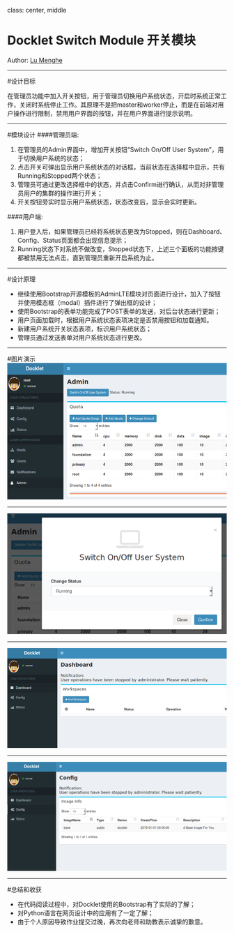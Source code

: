 class: center, middle

# Docklet Switch Module 开关模块
Author: [Lu Menghe](mailto:1200012834@pku.edu.cn)

---


#设计目标

在管理员功能中加入开关按钮，用于管理员切换用户系统状态，开启时系统正常工作，关闭时系统停止工作。其原理不是把master和worker停止，而是在前端对用户操作进行限制，禁用用户界面的按钮，并在用户界面进行提示说明。

---

#模块设计
####管理员端:
1. 在管理员的Admin界面中，增加开关按钮“Switch On/Off User System”，用于切换用户系统的状态；
2. 点击开关可弹出显示用户系统状态的对话框，当前状态在选择框中显示，共有Running和Stopped两个状态；
3. 管理员可通过更改选择框中的状态，并点击Confirm进行确认，从而对非管理员用户的集群的操作进行开关；
4. 开关按钮旁实时显示用户系统状态，状态改变后，显示会实时更新。


####用户端:
1. 用户登入后，如果管理员已经将系统状态更改为Stopped，则在Dashboard、Config、Status页面都会出现信息提示；
2. Running状态下对系统不做改变，Stopped状态下，上述三个面板的功能按键都被禁用无法点击，直到管理员重新开启系统为止。


---

#设计原理
- 继续使用Bootstrap开源模板的AdminLTE模块对页面进行设计，加入了按钮并使用模态框（modal）插件进行了弹出框的设计；
- 使用Bootstrap的表单功能完成了POST表单的发送，对后台状态进行更新；
- 用户页面加载时，根据用户系统状态表项决定是否禁用按钮和加载通知。
- 新建用户系统开关状态表项，标识用户系统状态；
- 管理员通过发送表单对用户系统状态进行更改。

---

#图片演示
![](01.png)

---

![](02.png)

---

![](03.png)

---

![](04.png)

---

#总结和收获
- 在代码阅读过程中，对Docklet使用的Bootstrap有了实际的了解；
- 对Python语言在网页设计中的应用有了一定了解；
- 由于个人原因导致作业提交过晚，再次向老师和助教表示诚挚的歉意。
